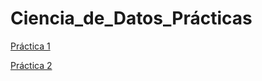 # Ciencia_de_Datos_Prácticas

[Práctica 1](https://github.com/mayraberrones94/Ciencia_de_Datos/blob/master/Practica%201.ipynb)


[Práctica 2](https://github.com/mayraberrones94/Ciencia_de_Datos/blob/master/Practica%202.ipynb)